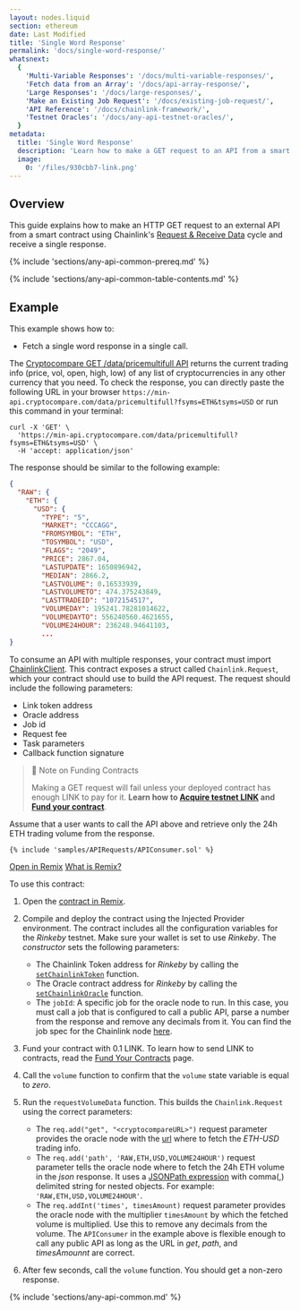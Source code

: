 ```yaml
---
layout: nodes.liquid
section: ethereum
date: Last Modified
title: 'Single Word Response'
permalink: 'docs/single-word-response/'
whatsnext:
  {
    'Multi-Variable Responses': '/docs/multi-variable-responses/',
    'Fetch data from an Array': '/docs/api-array-response/',
    'Large Responses': '/docs/large-responses/',
    'Make an Existing Job Request': '/docs/existing-job-request/',
    'API Reference': '/docs/chainlink-framework/',
    'Testnet Oracles': '/docs/any-api-testnet-oracles/',
  }
metadata:
  title: 'Single Word Response'
  description: 'Learn how to make a GET request to an API from a smart contract, using Chainlink.'
  image:
    0: '/files/930cbb7-link.png'
---
```


## Overview

This guide explains how to make an HTTP GET request to an external API from a smart contract using Chainlink's [Request & Receive Data](/docs/request-and-receive-data/) cycle and receive a single response.

{% include 'sections/any-api-common-prereq.md' %}

{% include 'sections/any-api-common-table-contents.md' %}

## Example

This example shows how to:

- Fetch a single word response in a single call.

The [Cryptocompare GET /data/pricemultifull API](https://min-api.cryptocompare.com/documentation?key=Price&cat=multipleSymbolsFullPriceEndpoint) returns the current trading info (price, vol, open, high, low) of any list of cryptocurrencies in any other currency that you need. To check the response, you can directly paste the following URL in your browser `https://min-api.cryptocompare.com/data/pricemultifull?fsyms=ETH&tsyms=USD` or run this command in your terminal:

```curl
curl -X 'GET' \
  'https://min-api.cryptocompare.com/data/pricemultifull?fsyms=ETH&tsyms=USD' \
  -H 'accept: application/json'
```

The response should be similar to the following example:

```json
{
  "RAW": {
    "ETH": {
      "USD": {
        "TYPE": "5",
        "MARKET": "CCCAGG",
        "FROMSYMBOL": "ETH",
        "TOSYMBOL": "USD",
        "FLAGS": "2049",
        "PRICE": 2867.04,
        "LASTUPDATE": 1650896942,
        "MEDIAN": 2866.2,
        "LASTVOLUME": 0.16533939,
        "LASTVOLUMETO": 474.375243849,
        "LASTTRADEID": "1072154517",
        "VOLUMEDAY": 195241.78281014622,
        "VOLUMEDAYTO": 556240560.4621655,
        "VOLUME24HOUR": 236248.94641103,
        ...
}
```

To consume an API with multiple responses, your contract must import [ChainlinkClient](https://github.com/smartcontractkit/chainlink/blob/master/contracts/src/v0.8/ChainlinkClient.sol). This contract exposes a struct called `Chainlink.Request`, which your contract should use to build the API request. The request should include the following parameters:

- Link token address
- Oracle address
- Job id
- Request fee
- Task parameters
- Callback function signature

> 🚧 Note on Funding Contracts
>
> Making a GET request will fail unless your deployed contract has enough LINK to pay for it. **Learn how to [Acquire testnet LINK](../acquire-link/) and [Fund your contract](../fund-your-contract/)**.

Assume that a user wants to call the API above and retrieve only the 24h ETH trading volume from the response.

```solidity Rinkeby
{% include 'samples/APIRequests/APIConsumer.sol' %}
```

<div class="remix-callout">
    <a href="https://remix.ethereum.org/#url=https://docs.chain.link/samples/APIRequests/APIConsumer.sol" target="_blank" >Open in Remix</a>
    <a href="/docs/conceptual-overview/#what-is-remix" >What is Remix?</a>
</div>

To use this contract:

1. Open the [contract in Remix](https://remix.ethereum.org/#url=https://docs.chain.link/samples/APIRequests/APIConsumer.sol).

1. Compile and deploy the contract using the Injected Provider environment. The contract includes all the configuration variables for the _Rinkeby_ testnet. Make sure your wallet is set to use _Rinkeby_. The _constructor_ sets the following parameters:

   - The Chainlink Token address for _Rinkeby_ by calling the [`setChainlinkToken`](/docs/chainlink-framework/#setchainlinktoken) function.
   - The Oracle contract address for _Rinkeby_ by calling the [`setChainlinkOracle`](/docs/chainlink-framework/#setchainlinkoracle) function.
   - The `jobId`: A specific job for the oracle node to run. In this case, you must call a job that is configured to call a public API, parse a number from the response and remove any decimals from it. You can find the job spec for the Chainlink node [here](/docs/direct-request-get-uint256/).

1. Fund your contract with 0.1 LINK. To learn how to send LINK to contracts, read the [Fund Your Contracts](/docs/fund-your-contract/) page.

1. Call the `volume` function to confirm that the `volume` state variable is equal to _zero_.

1. Run the `requestVolumeData` function. This builds the `Chainlink.Request` using the correct parameters:

   - The `req.add("get", "<cryptocompareURL>")` request parameter provides the oracle node with the [url](https://min-api.cryptocompare.com/data/pricemultifull?fsyms=ETH&tsyms=USD) where to fetch the _ETH-USD_ trading info.
   - The `req.add('path', 'RAW,ETH,USD,VOLUME24HOUR')` request parameter tells the oracle node where to fetch the 24h ETH volume in the _json_ response. It uses a [JSONPath expression](https://jsonpath.com/) with comma(,) delimited string for nested objects. For example: `'RAW,ETH,USD,VOLUME24HOUR'`.
   - The `req.addInt('times', timesAmount)` request parameter provides the oracle node with the multiplier `timesAmount` by which the fetched volume is multiplied. Use this to remove any decimals from the volume.
     The `APIConsumer` in the example above is flexible enough to call any public API as long as the URL in _get_, _path_, and _timesAmounnt_ are correct.

1. After few seconds, call the `volume` function. You should get a non-zero response.

{% include 'sections/any-api-common.md' %}
